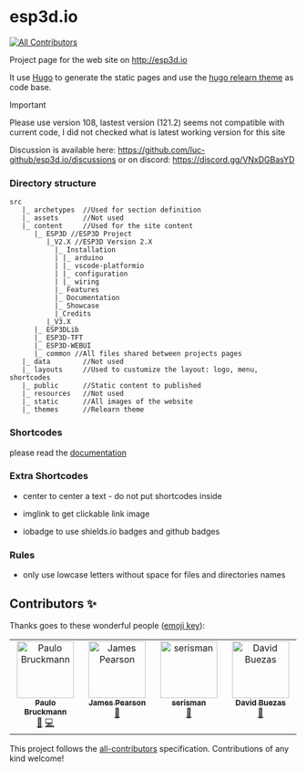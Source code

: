 # esp3d.io
<!-- ALL-CONTRIBUTORS-BADGE:START - Do not remove or modify this section -->
[![All Contributors](https://img.shields.io/badge/all_contributors-4-orange.svg?style=flat-square)](#contributors-)
<!-- ALL-CONTRIBUTORS-BADGE:END -->
Project page for the web site on http://esp3d.io

It use [Hugo](https://gohugo.io/) to generate the static pages and use the [hugo relearn theme](https://mcshelby.github.io/hugo-theme-relearn/) as code base.

>[!IMPORTANT]
>Please use version 108, lastest version (121.2) seems not compatible with current code, I did not checked what is latest working version for this site

Discussion is available here: https://github.com/luc-github/esp3d.io/discussions or on discord: https://discord.gg/VNxDGBasYD

### Directory structure
```
src
   |_ archetypes  //Used for section definition
   |_ assets      //Not used
   |_ content     //Used for the site content
      |_ ESP3D //ESP3D Project
         |_V2.X //ESP3D Version 2.X
           |_ Installation
           | |_ arduino
           | |_ vscode-platformio
           | |_ configuration
           | |_ wiring
           |_ Features
           |_ Documentation
           |_ Showcase
           |_Credits
         |_V3.X
      |_ ESP3DLib
      |_ ESP3D-TFT
      |_ ESP3D-WEBUI
      |_ common //All files shared between projects pages
   |_ data        //Not used
   |_ layouts     //Used to custumize the layout: logo, menu, shortcodes
   |_ public      //Static content to published
   |_ resources   //Not used
   |_ static      //All images of the website
   |_ themes      //Relearn theme
```

### Shortcodes

please read the [documentation](https://mcshelby.github.io/hugo-theme-relearn/)

### Extra Shortcodes
* center
to center a text - do not put shortcodes inside

* imglink
to get clickable link image

* iobadge
to use shields.io badges and github badges

### Rules
* only use lowcase letters without space for files and directories names 

## Contributors ✨

Thanks goes to these wonderful people ([emoji key](https://allcontributors.org/docs/en/emoji-key)):

<!-- ALL-CONTRIBUTORS-LIST:START - Do not remove or modify this section -->
<!-- prettier-ignore-start -->
<!-- markdownlint-disable -->
<table>
  <tbody>
    <tr>
      <td align="center" valign="top" width="14.28%"><a href="http://dev76.org"><img src="https://avatars.githubusercontent.com/u/222385?v=4?s=100" width="100px;" alt="Paulo Bruckmann"/><br /><sub><b>Paulo Bruckmann</b></sub></a><br /><a href="#ideas-peekpt" title="Ideas, Planning, & Feedback">🤔</a> <a href="https://github.com/luc-github/esp3d.io/commits?author=peekpt" title="Code">💻</a></td>
      <td align="center" valign="top" width="14.28%"><a href="https://github.com/jamespearson04"><img src="https://avatars.githubusercontent.com/u/26628667?v=4?s=100" width="100px;" alt="James Pearson"/><br /><sub><b>James Pearson</b></sub></a><br /><a href="https://github.com/luc-github/esp3d.io/commits?author=jamespearson04" title="Documentation">📖</a></td>
      <td align="center" valign="top" width="14.28%"><a href="https://github.com/serisman"><img src="https://avatars.githubusercontent.com/u/670207?v=4?s=100" width="100px;" alt="serisman"/><br /><sub><b>serisman</b></sub></a><br /><a href="https://github.com/luc-github/esp3d.io/commits?author=serisman" title="Documentation">📖</a></td>
      <td align="center" valign="top" width="14.28%"><a href="https://github.com/dbuezas"><img src="https://avatars.githubusercontent.com/u/777196?v=4?s=100" width="100px;" alt="David Buezas"/><br /><sub><b>David Buezas</b></sub></a><br /><a href="https://github.com/luc-github/esp3d.io/commits?author=dbuezas" title="Documentation">📖</a></td>
    </tr>
  </tbody>
</table>

<!-- markdownlint-restore -->
<!-- prettier-ignore-end -->

<!-- ALL-CONTRIBUTORS-LIST:END -->

This project follows the [all-contributors](https://github.com/all-contributors/all-contributors) specification. Contributions of any kind welcome!
